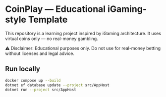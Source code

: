 # CoinPlay — Educational iGaming-style Template

This repository is a learning project inspired by iGaming architecture.
It uses virtual coins only — no real-money gambling.

⚠️ Disclaimer: Educational purposes only. Do not use for real-money betting without licenses and legal advice.

## Run locally
```bash
docker compose up --build
dotnet ef database update --project src/AppHost
dotnet run --project src/AppHost
```
